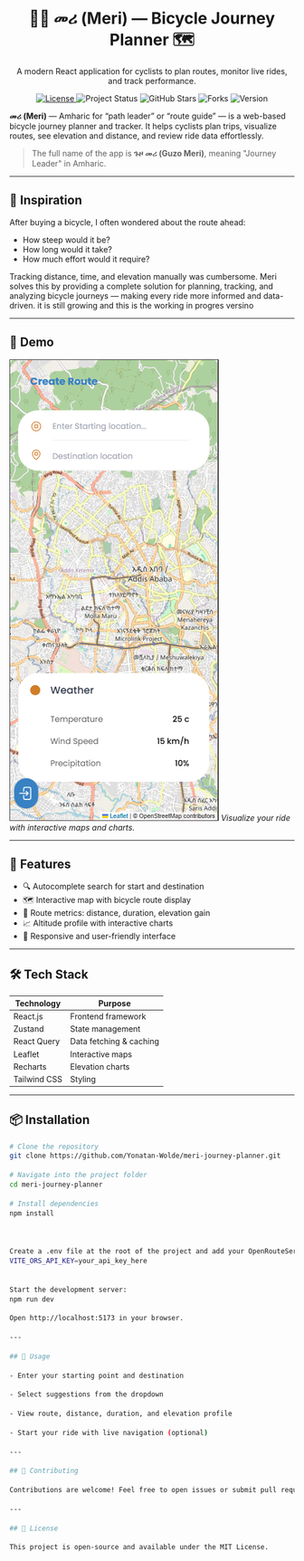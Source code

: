 <h1 align="center">🚴‍♀️ መሪ (Meri) — Bicycle Journey Planner 🗺️</h1>
<p align="center">A modern React application for cyclists to plan routes, monitor live rides, and track performance.</p>

<p align="center">
  <a href="#license">
    <img src="https://img.shields.io/badge/License-MIT-blue.svg?style=for-the-badge" alt="License"/>
  </a>
  <img src="https://img.shields.io/badge/Status-Active-brightgreen?style=for-the-badge&logo=github" alt="Project Status"/>
  <img src="https://img.shields.io/github/stars/Yonatan-Wolde/meri-journey-planner?style=for-the-badge&color=ffd700" alt="GitHub Stars"/>
  <img src="https://img.shields.io/github/forks/Yonatan-Wolde/meri-journey-planner?style=for-the-badge" alt="Forks"/>
  <img src="https://img.shields.io/badge/Version-1.0.0-informational?style=for-the-badge" alt="Version"/>
</p>


**መሪ (Meri)** — Amharic for “path leader” or “route guide” — is a web-based bicycle journey planner and tracker. It helps cyclists plan trips, visualize routes, see elevation and distance, and review ride data effortlessly.

> The full name of the app is **ጉዞ መሪ (Guzo Meri)**, meaning "Journey Leader" in Amharic.

---

## 🌟 Inspiration

After buying a bicycle, I often wondered about the route ahead:
- How steep would it be?
- How long would it take?
- How much effort would it require?

Tracking distance, time, and elevation manually was cumbersome. Meri solves this by providing a complete solution for planning, tracking, and analyzing bicycle journeys — making every ride more informed and data-driven. it is still growing and this is the working in progres versino


---

## 🎥 Demo

![Demo Screenshot](https://raw.githubusercontent.com/Yonatan-Wolde/meri-journey-planner/main/public/meri-demo.PNG)
*Visualize your ride with interactive maps and charts.*

---

## 🚀 Features

- 🔍 Autocomplete search for start and destination
- 🗺️ Interactive map with bicycle route display
- 📏 Route metrics: distance, duration, elevation gain
- 📈 Altitude profile with interactive charts
- 📱 Responsive and user-friendly interface

---

## 🛠️ Tech Stack

| Technology     | Purpose                        |
|----------------|--------------------------------|
| React.js       | Frontend framework             |
| Zustand        | State management               |
| React Query    | Data fetching & caching        |
| Leaflet        | Interactive maps               |
| Recharts       | Elevation charts               |
| Tailwind CSS   | Styling                        |

---

## 📦 Installation

```bash
# Clone the repository
git clone https://github.com/Yonatan-Wolde/meri-journey-planner.git

# Navigate into the project folder
cd meri-journey-planner

# Install dependencies
npm install



Create a .env file at the root of the project and add your OpenRouteService API key from # Install https://account.heigit.org/login:
VITE_ORS_API_KEY=your_api_key_here


Start the development server:
npm run dev

Open http://localhost:5173 in your browser.

---

## 🧭 Usage

- Enter your starting point and destination

- Select suggestions from the dropdown

- View route, distance, duration, and elevation profile

- Start your ride with live navigation (optional)

---

## 🤝 Contributing

Contributions are welcome! Feel free to open issues or submit pull requests.

---

## 📄 License

This project is open-source and available under the MIT License.